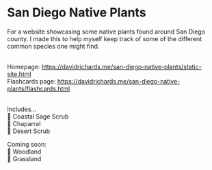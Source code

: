 # San Diego Native Plants
For a website showcasing some native plants found around San Diego county. I made this to help myself keep track of some of the different common species one might find. 

<br>Homepage: https://davidrichards.me/san-diego-native-plants/static-site.html
<br>Flashcards page: https://davidrichards.me/san-diego-native-plants/flashcards.html

<br>Includes...
<br>🌴 Coastal Sage Scrub
<br>🌳 Chaparral
<br>🌵 Desert Scrub

Coming soon:
<br>🌲 Woodland
<br>🌾 Grassland

